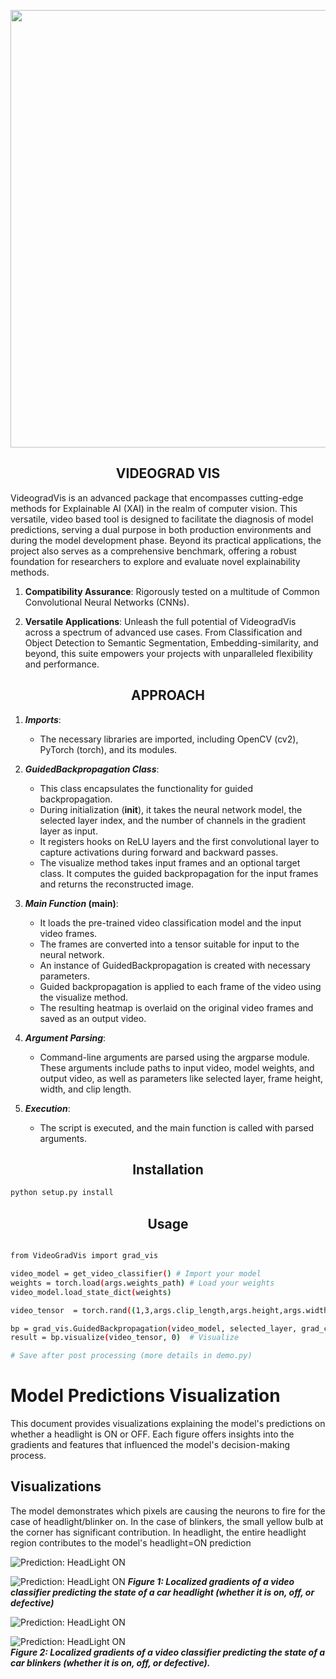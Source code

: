 <p align="center">
  <a href="https://ultralytics.com/">
  <img width="700" src="https://github.com/visionrd-ai/.github/assets/145563962/79a92550-c2e4-49f3-8229-bfe6545e54ea"></a>
</p>






## <div align="center">VIDEOGRAD VIS</div>

VideogradVis is an advanced package that encompasses cutting-edge methods for Explainable AI (XAI) in the realm of computer vision. This versatile, video based tool is designed to facilitate the diagnosis of model predictions, serving a dual purpose in both production environments and during the model development phase. Beyond its practical applications, the project also serves as a comprehensive benchmark, offering a robust foundation for researchers to explore and evaluate novel explainability methods.

1. **Compatibility Assurance**: Rigorously tested on a multitude of Common Convolutional Neural Networks (CNNs).

2. **Versatile Applications**: Unleash the full potential of VideogradVis across a spectrum of advanced use cases. From Classification and Object Detection to Semantic Segmentation, Embedding-similarity, and beyond, this suite empowers your projects with unparalleled flexibility and performance.

## <div align="center">APPROACH</div>
1. ***Imports***:
   - The necessary libraries are imported, including OpenCV (cv2), PyTorch (torch), and its modules.

3. ***GuidedBackpropagation Class***: 
   - This class encapsulates the functionality for guided backpropagation.
   - During initialization (__init__), it takes the neural network model, the selected layer index, and the number of channels in the gradient layer as input.
   - It registers hooks on ReLU layers and the first convolutional layer to capture activations during forward and backward passes.
   - The visualize method takes input frames and an optional target class. It computes the guided backpropagation for the input frames and returns the reconstructed image.

4. ***Main Function* (main)**:
   - It loads the pre-trained video classification model and the input video frames.
   - The frames are converted into a tensor suitable for input to the neural network.
   - An instance of GuidedBackpropagation is created with necessary parameters.
   - Guided backpropagation is applied to each frame of the video using the visualize method.
   - The resulting heatmap is overlaid on the original video frames and saved as an output video.

5. ***Argument Parsing***:
   - Command-line arguments are parsed using the argparse module. These arguments include paths to input video, model weights, and output video, as well as parameters like selected layer, frame height, width, and clip length.

6. ***Execution***:
   - The script is executed, and the main function is called with parsed arguments.
  

## <div align="center">Installation</div>
```bash
python setup.py install
```

## <div align="center">Usage</div>
```bash

from VideoGradVis import grad_vis

video_model = get_video_classifier() # Import your model
weights = torch.load(args.weights_path) # Load your weights
video_model.load_state_dict(weights)

video_tensor  = torch.rand((1,3,args.clip_length,args.height,args.width)).requires_grad_(True) # Dummy input

bp = grad_vis.GuidedBackpropagation(video_model, selected_layer, grad_channels) # Initialize guided backprop
result = bp.visualize(video_tensor, 0)  # Visualize

# Save after post processing (more details in demo.py)

```
# Model Predictions Visualization

This document provides visualizations explaining the model's predictions on whether a headlight is ON or OFF. Each figure offers insights into the gradients and features that influenced the model's decision-making process.

## Visualizations

The model demonstrates which pixels are causing the neurons to fire for the case of headlight/blinker on. In the case of blinkers, the small yellow bulb at the corner has significant contribution. In headlight, the entire headlight region contributes to the model's headlight=ON prediction

![Prediction: HeadLight ON](head_out1.gif)


![Prediction: HeadLight ON](head_out2.gif)
***Figure 1: Localized gradients of a video classifier predicting the state of a car headlight (whether it is on, off, or defective)***


![Prediction: HeadLight ON](test_out.gif)


![Prediction: HeadLight ON](test_out2.gif)  
***Figure 2: Localized gradients of a video classifier predicting the state of a car blinkers (whether it is on, off, or defective).***







